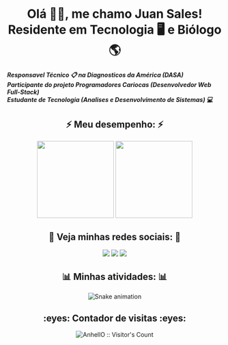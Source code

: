 
<h1 align="center"> Olá 👋🏼, me chamo Juan Sales! <br>  Residente em Tecnologia 🖥 e Biólogo 🌎 </h1>
<h5>Responsavel Técnico 📋 na Diagnosticos da América (DASA) <br> Participante do projeto Programadores Cariocas (Desenvolvedor Web Full-Stack) <br> Estudante de Tecnologia (Analises e Desenvolvimento de Sistemas) 💻</h5>

<h2 align="center"> ⚡️ Meu desempenho: ⚡️</h2>
<div align="center">
  <img height="180em" src="https://github-readme-stats.vercel.app/api?username=Juangsales&show_icons=true&theme=transparent&include_all_commits=true&count_private=true"/>
  <img height="180em" src="https://github-readme-stats.vercel.app/api/top-langs/?username=Juangsales&layout=compact&langs_count=7&theme=transparent"/>
</div>
  <h2 align="center"> 📱 Veja minhas redes sociais: 📱</h2>
<div align="center">
 
  <a href="https://instagram.com/_juansales_" target="_blank"><img src="https://img.shields.io/badge/-Instagram-%23E4405F?style=for-the-badge&logo=instagram&logoColor=white" target="_blank"></a>
  <a href = "mailto:juangomes.sales@gmail.com"><img src="https://img.shields.io/badge/-Gmail-%23333?style=for-the-badge&logo=gmail&logoColor=white" target="_blank"></a>
  <a href="https://www.linkedin.com/in/juan-sales-723524158/" target="_blank"><img src="https://img.shields.io/badge/-LinkedIn-%230077B5?style=for-the-badge&logo=linkedin&logoColor=white" target="_blank"></a>

 <h2 align="center"> 📊 Minhas atividades: 📊</h2>
  
  ![Snake animation](https://github.com/Juangsales/Juangsales/blob/output/github-contribution-grid-snake.svg)
  
 <h2 align="center">:eyes: Contador de visitas  :eyes:</h2>

<p align="center"><img src="https://profile-counter.glitch.me/{Juangsales}/count.svg" alt="AnhellO :: Visitor's Count" /></p>
 </div>
